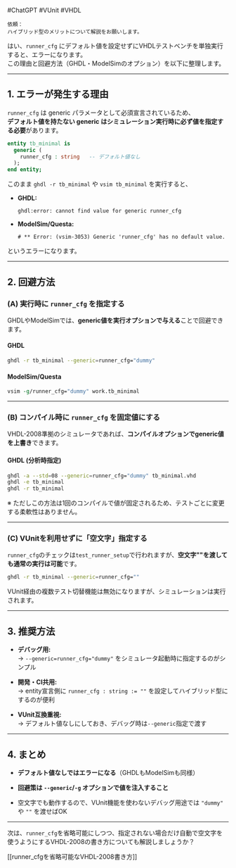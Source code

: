 #ChatGPT #VUnit #VHDL 

```
依頼：
ハイブリッド型のメリットについて解説をお願いします。
```

はい、`runner_cfg` にデフォルト値を設定せずにVHDLテストベンチを単独実行すると、エラーになります。  
この理由と回避方法（GHDL・ModelSimのオプション）を以下に整理します。

---

## 1. エラーが発生する理由

`runner_cfg` は generic パラメータとして必須宣言されているため、  
**デフォルト値を持たない generic はシミュレーション実行時に必ず値を指定する必要**があります。

```vhdl
entity tb_minimal is
  generic (
    runner_cfg : string   -- デフォルト値なし
  );
end entity;
```

このまま `ghdl -r tb_minimal` や `vsim tb_minimal` を実行すると、

- **GHDL:**
    
    ```
    ghdl:error: cannot find value for generic runner_cfg
    ```
    
- **ModelSim/Questa:**
    
    ```
    # ** Error: (vsim-3053) Generic 'runner_cfg' has no default value.
    ```
    

というエラーになります。

---

## 2. 回避方法

### (A) 実行時に `runner_cfg` を指定する

GHDLやModelSimでは、**generic値を実行オプションで与える**ことで回避できます。

#### GHDL

```bash
ghdl -r tb_minimal --generic=runner_cfg="dummy"
```

#### ModelSim/Questa

```tcl
vsim -g/runner_cfg="dummy" work.tb_minimal
```

---

### (B) コンパイル時に `runner_cfg` を固定値にする

VHDL-2008準拠のシミュレータであれば、**コンパイルオプションでgeneric値を上書き**できます。

#### GHDL (分析時指定)

```bash
ghdl -a --std=08 --generic=runner_cfg="dummy" tb_minimal.vhd
ghdl -e tb_minimal
ghdl -r tb_minimal
```

※ ただしこの方法は1回のコンパイルで値が固定されるため、テストごとに変更する柔軟性はありません。

---

### (C) VUnitを利用せずに「空文字」指定する

`runner_cfg`のチェックは`test_runner_setup`で行われますが、**空文字""を渡しても通常の実行は可能**です。

```bash
ghdl -r tb_minimal --generic=runner_cfg=""
```

VUnit経由の複数テスト切替機能は無効になりますが、シミュレーションは実行されます。

---

## 3. 推奨方法

- **デバッグ用:**  
    → `--generic=runner_cfg="dummy"` をシミュレータ起動時に指定するのがシンプル
    
- **開発・CI共用:**  
    → entity宣言側に `runner_cfg : string := ""` を設定してハイブリッド型にするのが便利
    
- **VUnit互換重視:**  
    → デフォルト値なしにしておき、デバッグ時は`--generic`指定で渡す
    

---

## 4. まとめ

- **デフォルト値なしではエラーになる**（GHDLもModelSimも同様）
    
- **回避策は `--generic`/`-g` オプションで値を注入すること**
    
- 空文字でも動作するので、VUnit機能を使わないデバッグ用途では `"dummy"` や `""` を渡せばOK
    

---

次は、`runner_cfg`を省略可能にしつつ、指定されない場合だけ自動で空文字を使うようにするVHDL-2008の書き方についても解説しましょうか？


[[runner_cfgを省略可能なVHDL-2008書き方]]

